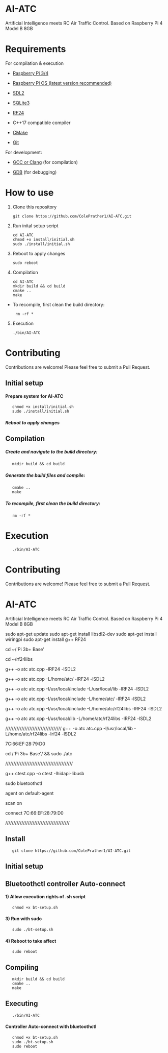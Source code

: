 









# AI-ATC
Artificial Intelligence meets RC Air Traffic Control. Based on Raspberry Pi 4 Model B 8GB

# Requirements

For compilation & execution

- [Raspberry Pi 3/4](https://www.raspberrypi.com/products/raspberry-pi-4-model-b/)

- [Raspberry Pi OS (latest version recommended)](https://www.raspberrypi.com/software/) 
 
- [SDL2](https://www.libsdl.org/)
 
- [SQLite3](https://www.sqlite.org/)
 
- [RF24](https://github.com/nRF24/RF24)

- C++17 compatible compiler

- [CMake](https://cmake.org/)

- [Git](https://git-scm.com/)
 

For development:
  
- [GCC or Clang](https://gcc.gnu.org/) (for compilation)
  
- [GDB](https://www.gnu.org/software/gdb/) (for debugging)
  

# How to use

1. Clone this repository 
       
       git clone https://github.com/ColePrather1/AI-ATC.git
       
2. Run inital setup script
       
       cd AI-ATC
       chmod +x install/initial.sh
       sudo ./install/initial.sh
            
3. Reboot to apply changes

       sudo reboot

4. Compilation

       cd AI-ATC
       mkdir build && cd build
       cmake ..
       make

- To recompile, first clean the build directory:

       rm -rf *

5. Execution

       ./bin/AI-ATC


# Contributing
Contributions are welcome! Please feel free to submit a Pull Request.





## Initial setup
#### Prepare system for AI-ATC
       chmod +x install/initial.sh
       sudo ./install/initial.sh
##### Reboot to apply changes

## Compilation
##### Create and navigate to the build directory:
       mkdir build && cd build
##### Generate the build files and compile:
       cmake ..
       make
##### To recompile, first clean the build directory:
       rm -rf *

# Execution
       ./bin/AI-ATC


# Contributing
Contributions are welcome! Please feel free to submit a Pull Request.







# AI-ATC
Artificial Intelligence meets RC Air Traffic Control. Based on Raspberry Pi 4 Model B 8GB


sudo apt-get update
sudo apt-get install libsdl2-dev
sudo apt-get install wiringpi
sudo apt-get install g++ RF24 

cd ~/'Pi 3b+ Base'

cd ~/rf24libs

g++ -o atc atc.cpp -lRF24 -lSDL2

g++ -o atc atc.cpp -L/home/atc/ -lRF24 -lSDL2


g++ -o atc atc.cpp -I/usr/local/include -L/usr/local/lib -lRF24 -lSDL2

g++ -o atc atc.cpp -I/usr/local/include -L/home/atc/ -lRF24 -lSDL2

g++ -o atc atc.cpp -I/usr/local/include -L/home/atc/rf24libs -lRF24 -lSDL2

g++ -o atc atc.cpp -I/usr/local/lib -L/home/atc/rf24libs -lRF24 -lSDL2

///////////////////////////////////
g++ -o atc atc.cpp -I/usr/local/lib -L/home/atc/rf24libs -lrf24 -lSDL2


7C:66:EF:28:79:D0


cd /'Pi 3b+ Base'/ && sudo ./atc


//////////////////////////////////////////

g++ ctest.cpp -o ctest -lhidapi-libusb


sudo bluetoothctl

agent on
default-agent

scan on

connect 7C:66:EF:28:79:D0


////////////////////////////////////////

## Install
       git clone https://github.com/ColePrather1/AI-ATC.git

## Initial setup


## Bluetoothctl controller Auto-connect

####  1) Allow execution rights of .sh script
       chmod +x bt-setup.sh
####  3) Run with sudo
       sudo ./bt-setup.sh
####  4) Reboot to take affect
       sudo reboot
    

## Compiling
       mkdir build && cd build
       cmake ..
       make

## Executing
       ./bin/AI-ATC




#### Controller Auto-connect with bluetoothctl
       chmod +x bt-setup.sh
       sudo ./bt-setup.sh
       sudo reboot